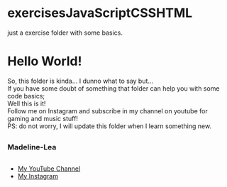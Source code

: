 # exercisesJavaScriptCSSHTML
just a exercise folder with some basics.
<h1>  Hello World! </h1>

<p> So, this folder is kinda... I dunno what to say but... <br />
If you have some doubt of something that folder can help you with some code basics; <br />
Well this is it! <br />
Follow me on Instagram and subscribe in my channel on youtube for gaming and music stuff! <br />
PS: do not worry, I will update this folder when I learn something new.
</p> 

##

<h3>Madeline-Lea</h3> 

##

<ul>
<li><a href="https://www.youtube.com/channel/UCd9Hi7MsfIA9xgBuj2z3gtw">My YouTube Channel</a></li>
<li><a href "https://www.instagram.com/leo_ainowa/"> My Instagram</a></li>
</ul>
